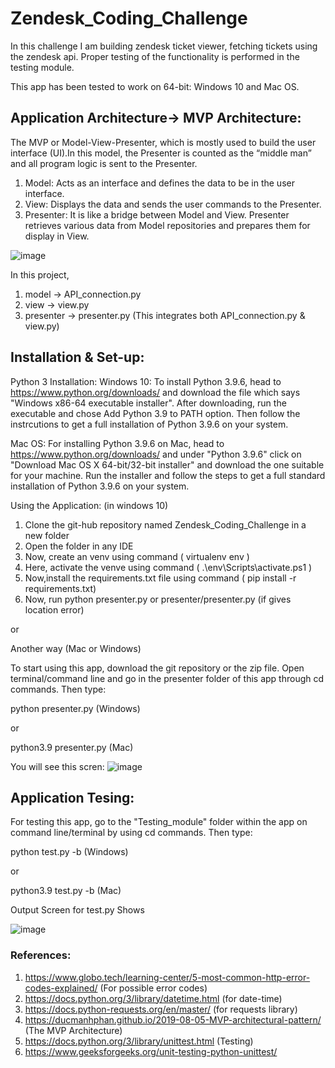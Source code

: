 # Zendesk_Coding_Challenge

In this challenge I am building zendesk ticket viewer, fetching tickets using the zendesk api. Proper testing of the functionality is performed in the testing module.

This app has been tested to work on 64-bit: Windows 10 and Mac OS.

## Application Architecture-> MVP Architecture:

The MVP or Model-View-Presenter, which is mostly used to build the user interface (UI).In this model, the Presenter is counted as the “middle man” and all program logic is sent to the Presenter. 

1. Model: Acts as an interface and defines the data to be in the user interface.
2. View: Displays the data and sends the user commands to the Presenter.
3. Presenter: It is like a bridge between Model and View. Presenter retrieves various data from Model repositories and prepares them for display in View.

![image](https://user-images.githubusercontent.com/76500390/127947169-2d9900c4-9fe0-4bbe-b807-f2cc7912417a.png)

In this project,
1. model -> API_connection.py
2. view -> view.py
3. presenter -> presenter.py (This integrates both API_connection.py & view.py)

## Installation & Set-up:
Python 3 Installation:
Windows 10:
To install Python 3.9.6, head to https://www.python.org/downloads/ and download the file which says "Windows x86-64 executable installer". After downloading, run the executable and chose Add Python 3.9 to PATH option. Then follow the instrcutions to get a full installation of Python 3.9.6 on your system.

Mac OS:
For installing Python 3.9.6 on Mac, head to https://www.python.org/downloads/ and under "Python 3.9.6" click on "Download Mac OS X 64-bit/32-bit installer" and download the one suitable for your machine. Run the installer and follow the steps to get a full standard installation of Python 3.9.6 on your system.

Using the Application: (in windows 10)
1. Clone the git-hub repository named Zendesk_Coding_Challenge in a new folder
2. Open the folder in any IDE
3. Now, create an venv using command ( virtualenv env ) 
4. Here, activate the venve using command ( .\env\Scripts\activate.ps1 ) 
5. Now,install the requirements.txt file using command ( pip install -r requirements.txt)
6. Now, run python presenter.py or presenter/presenter.py (if gives location error)

or

Another way (Mac or Windows)

To start using this app, download the git repository or the zip file. Open terminal/command line and go in the presenter folder of this app through cd commands. Then type:

python presenter.py (Windows)

or

python3.9 presenter.py (Mac)

You will see this scren: 
![image](https://user-images.githubusercontent.com/76500390/127950954-119d0b1a-c39e-4bf1-91ec-45c87e5484c0.png)


## Application Tesing:

For testing this app, go to the "Testing_module" folder within the app on command line/terminal by using cd commands. Then type:

python test.py -b (Windows)

or

python3.9 test.py -b (Mac)

Output Screen for test.py Shows

![image](https://user-images.githubusercontent.com/76500390/127952652-4446f260-34db-4f12-9d05-99222a2a9971.png)




### References:
1. https://www.globo.tech/learning-center/5-most-common-http-error-codes-explained/   (For possible error codes)
2. https://docs.python.org/3/library/datetime.html                                     (for date-time)
3. https://docs.python-requests.org/en/master/                                          (for requests library)
4. https://ducmanhphan.github.io/2019-08-05-MVP-architectural-pattern/ (The MVP Architecture)
5. https://docs.python.org/3/library/unittest.html (Testing)
6. https://www.geeksforgeeks.org/unit-testing-python-unittest/
